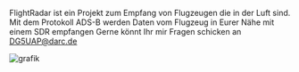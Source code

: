 FlightRadar ist ein Projekt zum Empfang von Flugzeugen die in der Luft sind.
Mit dem Protokoll ADS-B werden Daten vom Flugzeug in Eurer Nähe mit einem SDR empfangen
Gerne könnt Ihr mir Fragen schicken an DG5UAP@darc.de

![grafik](https://github.com/user-attachments/assets/9f5883b4-5f90-4887-97f7-a54165d8fbf0)
